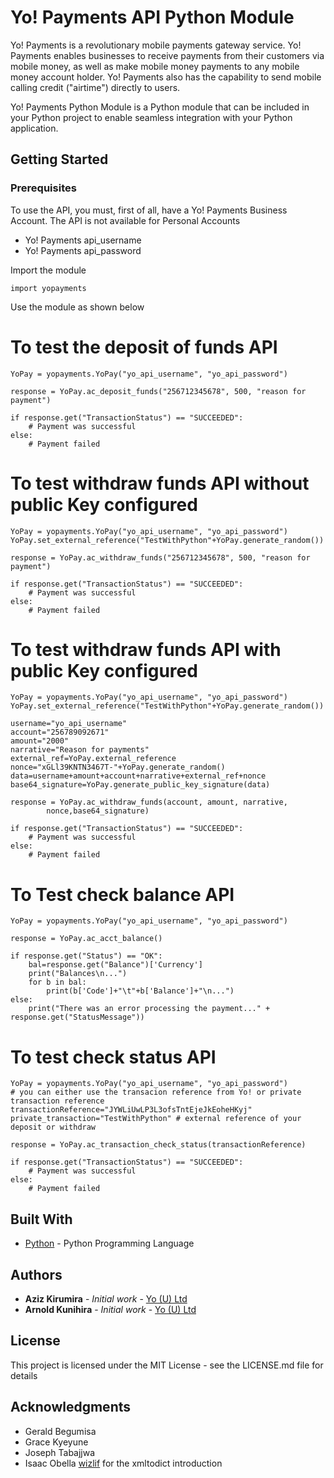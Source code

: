 # Yo! Payments API Python Module

Yo! Payments is a revolutionary mobile payments gateway service. Yo! Payments enables businesses to receive payments from their customers via mobile money, as well as make mobile money payments to any mobile money account holder. Yo! Payments also has the capability to send mobile calling credit ("airtime") directly to users.

Yo! Payments Python Module is a Python module that can be included in your Python project to enable seamless integration with your Python application.

## Getting Started

### Prerequisites

To use the API, you must, first of all, have a Yo! Payments Business Account. The API is not available for Personal Accounts

* Yo! Payments api_username
* Yo! Payments api_password

Import the module

```
import yopayments
```

Use the module as shown below

# To test the deposit of funds API
```
YoPay = yopayments.YoPay("yo_api_username", "yo_api_password")

response = YoPay.ac_deposit_funds("256712345678", 500, "reason for payment")

if response.get("TransactionStatus") == "SUCCEEDED":
	# Payment was successful
else:
	# Payment failed
```

# To test withdraw funds API without public Key configured
```
YoPay = yopayments.YoPay("yo_api_username", "yo_api_password")
YoPay.set_external_reference("TestWithPython"+YoPay.generate_random())

response = YoPay.ac_withdraw_funds("256712345678", 500, "reason for payment")

if response.get("TransactionStatus") == "SUCCEEDED":
	# Payment was successful
else:
	# Payment failed
```

# To test withdraw funds API with public Key configured
```
YoPay = yopayments.YoPay("yo_api_username", "yo_api_password")
YoPay.set_external_reference("TestWithPython"+YoPay.generate_random())

username="yo_api_username"
account="256789092671"
amount="2000"
narrative="Reason for payments"
external_ref=YoPay.external_reference
nonce="xGLl39KNTN3467T-"+YoPay.generate_random()
data=username+amount+account+narrative+external_ref+nonce
base64_signature=YoPay.generate_public_key_signature(data)

response = YoPay.ac_withdraw_funds(account, amount, narrative,
		nonce,base64_signature)

if response.get("TransactionStatus") == "SUCCEEDED":
	# Payment was successful
else:
	# Payment failed
```

# To Test check balance API
```
YoPay = yopayments.YoPay("yo_api_username", "yo_api_password")

response = YoPay.ac_acct_balance()

if response.get("Status") == "OK":
    bal=response.get("Balance")['Currency']
	print("Balances\n...")
	for b in bal:
		print(b['Code']+"\t"+b['Balance']+"\n...")
else:
	print("There was an error processing the payment..." + response.get("StatusMessage"))
```

# To test check status API
```
YoPay = yopayments.YoPay("yo_api_username", "yo_api_password")
# you can either use the transacion reference from Yo! or private transaction reference
transactionReference="JYWLiUwLP3L3ofsTntEjeJkEoheHKyj"
private_transaction="TestWithPython" # external reference of your deposit or withdraw

response = YoPay.ac_transaction_check_status(transactionReference)

if response.get("TransactionStatus") == "SUCCEEDED":
	# Payment was successful
else:
	# Payment failed
```


## Built With

 * [Python](https://www.python.org/) - Python Programming Language

## Authors

* **Aziz Kirumira** - *Initial work* - [Yo (U) Ltd](https://github.com/YO-Uganda)
* **Arnold Kunihira** - *Initial work* - [Yo (U) Ltd](https://github.com/YO-Uganda)


## License

This project is licensed under the MIT License - see the LICENSE.md file for details

## Acknowledgments

* Gerald Begumisa
* Grace Kyeyune
* Joseph Tabajjwa
* Isaac Obella [wizlif](https://github.com/wizlif) for the xmltodict introduction
